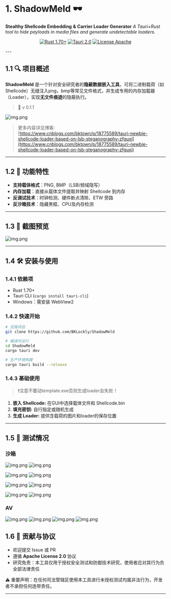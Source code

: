 # 1. ShadowMeld 🕶️

**Stealthy Shellcode Embedding**  **&amp;**  **Carrier Loader Generator**
*A Tauri+Rust tool to hide payloads in media files and generate undetectable loaders.*

<div align="center">
  
  [![Rust 1.70+](https://img.shields.io/badge/Rust-1.70%2B-orange?logo=rust)](https://www.rust-lang.org/)
  [![Tauri 2.0](https://img.shields.io/badge/Tauri-2.0-blue?logo=tauri)](https://tauri.app/)
  [![License Apache](https://img.shields.io/badge/License-Apache-red)](https://www.apache.org/licenses/)
  
</div>
---

## 1.1 🔍 项目概述

**ShadowMeld** 是一个针对安全研究者的**隐蔽数据嵌入工具**，可将二进制载荷（如 Shellcode）无缝注入png，bmp等常见文件格式，并生成专用的内存加载器（Loader），实现**无文件痕迹**的隐蔽执行。

> 🤯 v 0.1.1 

![img.png](./static/v0.1.1.png)

> 更多内容详见博客: [https://www.cnblogs.com/bktown/p/18775589/tauri-newbie-shellcode-loader-based-on-lsb-steganography-zfguxj](https://www.cnblogs.com/bktown/p/18775589/tauri-newbie-shellcode-loader-based-on-lsb-steganography-zfguxj)
---

## 1.2 🚀 功能特性

* **支持载体格式**：PNG, BMP（LSB/频域隐写）
* **内存加载**：直接从载体文件提取并映射 Shellcode 到内存
* **反调试技术**：时钟检测、硬件断点清除、ETW 旁路
* **反沙箱技术**：隐藏黑框、CPU及内存检测

---

## 1.3 📸 截图预览
![img.png](./static/usage.png)

---

## 1.4 🛠️ 安装与使用

### 1.4.1 依赖项

* Rust 1.70+
* Tauri CLI (`cargo install tauri-cli`)
* Windows：需安装 WebView2


### 1.4.2 快速开始

```bash
# 克隆项目  
git clone https://github.com/BKLockly/ShadowMeld  

# 编译并运行  
cd ShadowMeld  
cargo tauri dev  

# 生产环境构建  
cargo tauri build --release  
```


### 1.4.3 基础使用
> ❗注意不要动template.exe否则生成loader会失败！
1. **嵌入 Shellcode:**  在GUI中选择载体文件和 Shellcode.bin
2. **填充密钥:** 自行指定或随机生成
3. **生成 Loader:**  提供含载荷的图片和loader的保存位置

---

## 1.5 🐋 测试情况
### 沙箱
![img.png](./static/vtp.png)
![img.png](./static/vt.png)

![img.png](./static/360sandbox.png)
![img.png](./static/360sandboxPic.png)

![img.png](./static/wbp.png)
![img.png](./static/wb.png)

![img.png](./static/ahyp.png)
![img.png](./static/ahy.png)


### AV
![img.png](./static/df.png)
![img.png](./static/360.png)
![img.png](./static/hr.png)
![img.png](./static/tx.png)

## 1.6 🤝 贡献与协议

* 欢迎提交 Issue 或 PR
* 遵循 **Apache License 2.0** 协议
* 研究免责：本工具仅用于授权安全测试和防御技术研究，使用者应对其行为负全部法律责任

⚠️ 重要声明：在任何司法管辖区使用本工具进行未授权测试均属非法行为，开发者不承担任何连带责任。


---

